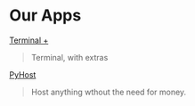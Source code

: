 # Our Apps

[Terminal +](tpl "Terminal + Pages")

> Terminal, with extras

[PyHost](pyh "PyHost Pages")

> Host anything wthout the need for money.
